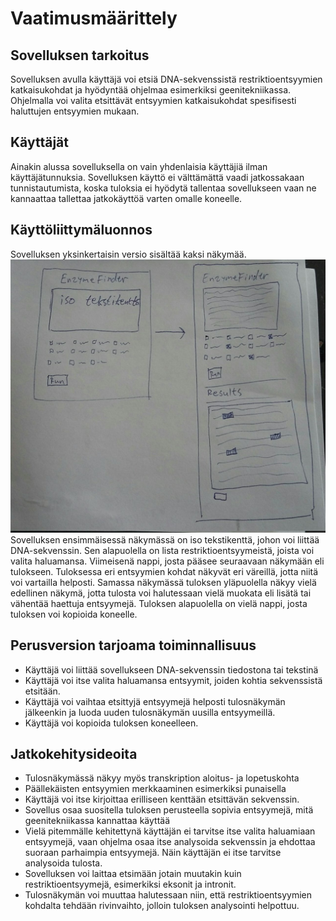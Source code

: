 # Vaatimusmäärittely
## Sovelluksen tarkoitus
Sovelluksen avulla käyttäjä voi etsiä DNA-sekvenssistä restriktioentsyymien katkaisukohdat ja hyödyntää ohjelmaa esimerkiksi geenitekniikassa. Ohjelmalla voi valita etsittävät entsyymien katkaisukohdat spesifisesti haluttujen entsyymien mukaan.
## Käyttäjät
Ainakin alussa sovelluksella on vain yhdenlaisia käyttäjiä ilman käyttäjätunnuksia. Sovelluksen käyttö ei välttämättä vaadi jatkossakaan tunnistautumista, koska tuloksia ei hyödytä tallentaa sovellukseen vaan ne kannaattaa tallettaa jatkokäyttöä varten omalle koneelle.
## Käyttöliittymäluonnos
Sovelluksen yksinkertaisin versio sisältää kaksi näkymää. 
<img src="https://github.com/Geffe/otm-harjoitustyo/blob/master/dokumentointi/kuvat/photo5890981627595697395(1).jpg" width="750">
Sovelluksen ensimmäisessä näkymässä on iso tekstikenttä, johon voi liittää DNA-sekvenssin. Sen alapuolella on lista restriktioentsyymeistä, joista voi valita haluamansa. Viimeisenä nappi, josta pääsee seuraavaan näkymään eli tulokseen. Tuloksessa eri entsyymien kohdat näkyvät eri väreillä, jotta niitä voi vartailla helposti. Samassa näkymässä tuloksen yläpuolella näkyy vielä edellinen näkymä, jotta tulosta voi halutessaan vielä muokata eli lisätä tai vähentää haettuja entsyymejä. Tuloksen alapuolella on vielä nappi, josta tuloksen voi kopioida koneelle.
## Perusversion tarjoama toiminnallisuus
- Käyttäjä voi liittää sovellukseen DNA-sekvenssin tiedostona tai tekstinä
- Käyttäjä voi itse valita haluamansa entsyymit, joiden kohtia sekvenssistä etsitään.
- Käyttäjä voi vaihtaa etsittyjä entsyymejä helposti tulosnäkymän jälkeenkin ja luoda uuden tulosnäkymän uusilla entsyymeillä.
- Käyttäjä voi kopioida tuloksen koneelleen.
## Jatkokehitysideoita
- Tulosnäkymässä näkyy myös transkription aloitus- ja lopetuskohta 
- Päällekäisten entsyymien merkkaaminen esimerkiksi punaisella
- Käyttäjä voi itse kirjoittaa erilliseen kenttään etsittävän sekvenssin.
- Sovellus osaa suositella tuloksen perusteella sopivia entsyymejä, mitä geenitekniikassa kannattaa käyttää
- Vielä pitemmälle kehitettynä käyttäjän ei tarvitse itse valita haluamiaan entsyymejä, vaan ohjelma osaa itse analysoida sekvenssin ja ehdottaa suoraan parhaimpia entsyymejä. Näin käyttäjän ei itse tarvitse analysoida tulosta. 
- Sovelluksen voi laittaa etsimään jotain muutakin kuin restriktioentsyymejä, esimerkiksi eksonit ja intronit.
- Tulosnäkymän voi muuttaa halutessaan niin, että restriktioentsyymien kohdalta tehdään rivinvaihto, jolloin tuloksen analysointi helpottuu.
